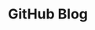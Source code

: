 ---
title: "GitHub Blog"
layout: category
permalink: /projects/github-blog/
author_profile: true
taxonomy: GitHub Blog
sidebar:
  nav: "categories"
---